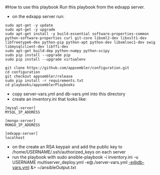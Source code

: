 #How to use this playbook
Run this playbook from the edxapp server.

- on the edxapp server run:
```
sudo apt-get -y update
sudo apt-get -y upgrade
sudo apt-get install -y build-essential software-properties-common python-software-properties curl git-core libxml2-dev libxslt1-dev libfreetype6-dev python-pip python-apt python-dev libxmlsec1-dev swig libmysqlclient-dev libffi-dev
sudo apt-get build-dep python-numpy python-scipy
sudo pip install --upgrade pip
sudo pip install --upgrade virtualenv

git clone https://github.com/appsembler/configuration.git
cd configuration
git checkout appsembler/release
sudo pip install -r requirements.txt
cd playbooks/appsemblerPlaybooks

```
- copy server-vars.yml and db-vars.yml into this directory
- create an inventory.ini that looks like:
```
[mysql-server]
MYSQL_IP_ADDRESS

[mongo-server]
MONGO_IP_ADDRESS

[edxapp-server]
localhost
```
- on the create an RSA keypair and add the public key to /home/USERNAME/.ssh/authorized_keys on each server
- run the playbook with
sudo ansible-playbook -i inventory.ini -u USERNAME multiserver_deploy.yml -e@./server-vars.yml -e@db-vars.yml &> ~/ansibleOutput.txt
